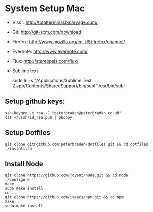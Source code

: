 # System Setup Mac


- Visor: http://totalterminal.binaryage.com/
- Git: http://git-scm.com/download
- Firefox: http://www.mozilla.org/en-US/firefox/channel/
- Evernote: http://www.evernote.com/
- Flux: http://stereopsis.com/flux/
- Sublime text


    sudo ln -s "/Applications/Sublime Text 2.app/Contents/SharedSupport/bin/subl" /usr/bin/subl




## Setup github keys:

    ssh-keygen -t rsa -C "peterbraden@peterbraden.co.uk"
    cat ~/.ssh/id_rsa.pub | pbcopy


## Setup Dotfiles
 
    git clone git@github.com:peterbraden/dotfiles.git && cd dotfiles
    ./install.sh



## Install Node
 
    git clone https://github.com/joyent/node.git && cd node
    ./configure
    make
    sudo make install
    cd ..
    git clone https://github.com/isaacs/npm.git && cd npm
    make
    sudo make install